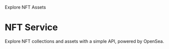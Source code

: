 Explore NFT Assets

# NFT Service

Explore NFT collections and assets with a simple API, powered by OpenSea. 

